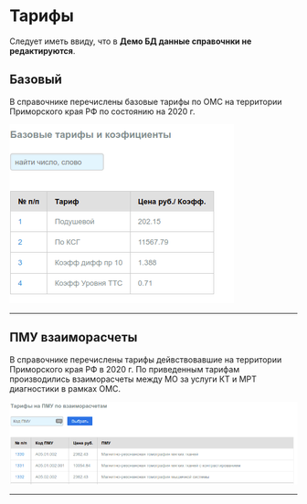 # Тарифы

Следует иметь ввиду, что в **Демо БД данные справочнки не редактируются**.

## Базовый

В справочнике перечислены базовые тарифы по ОМС на территории Приморского края РФ
по состоянию на 2020 г.

!["Базовый"](../images/tarif_base.png)

---

## ПМУ взаиморасчеты

В справочнике перечислены тарифы дейвствовавшие на территории Приморского края РФ
в 2020 г. По приведенным тарифам производились взаиморасчеты между МО за услуги
КТ и МРТ диагностики в рамках ОМС.

!["ПМУ"](../images/tarif_pmu.png)

---
